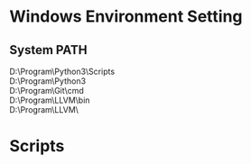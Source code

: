 # Windows Environment Setting
## System PATH
D:\Program\Python3\Scripts\
D:\Program\Python3\
D:\Program\Git\cmd\
D:\Program\LLVM\bin\
D:\Program\LLVM\

# Scripts
